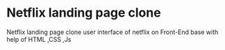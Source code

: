 # Netflix landing page clone
 Netflix landing page clone user interface of netflix on Front-End base with help of HTML ,CSS ,Js

